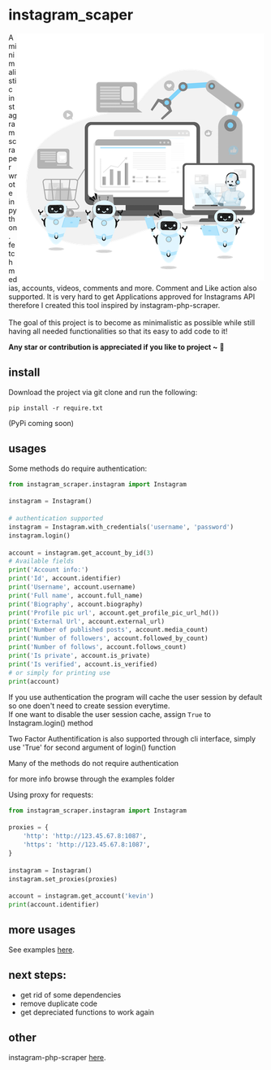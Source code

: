 # instagram_scaper
<img src="https://raw.githubusercontent.com/SergioWagenleitner/designs/master/flat_illustration.png" align="right">
A minimalistic instagram scraper wrote in python. 
fetch medias, accounts, videos, comments and more. 
Comment and Like action also supported.
It is very hard to get Applications approved for Instagrams API therefore I created this tool inspired by instagram-php-scraper. 
<br /><br />
The goal of this project is to become as minimalistic as possible while still having all needed functionalities so that its easy to add code to it!

**Any star or contribution is appreciated if you like to project ~** 🤘

## install
Download the project via git clone and run the following:
```
pip install -r require.txt
```
(PyPi coming soon)

## usages
Some methods do require authentication:
```python
from instagram_scraper.instagram import Instagram

instagram = Instagram()

# authentication supported
instagram = Instagram.with_credentials('username', 'password')
instagram.login()

account = instagram.get_account_by_id(3)
# Available fields
print('Account info:')
print('Id', account.identifier)
print('Username', account.username)
print('Full name', account.full_name)
print('Biography', account.biography)
print('Profile pic url', account.get_profile_pic_url_hd())
print('External Url', account.external_url)
print('Number of published posts', account.media_count)
print('Number of followers', account.followed_by_count)
print('Number of follows', account.follows_count)
print('Is private', account.is_private)
print('Is verified', account.is_verified)
# or simply for printing use 
print(account)
```
If you use authentication the program will cache the user session by default so one doen't need to create session everytime.  
If one want to disable the user session cache, assign `True` to Instagram.login() method

Two Factor Authentification is also supported through cli interface, simply use 'True' for second argument of login() function 
  
Many of the methods do not require authentication

for more info browse through the examples folder

Using proxy for requests:
```python
from instagram_scraper.instagram import Instagram

proxies = {
    'http': 'http://123.45.67.8:1087',
    'https': 'http://123.45.67.8:1087',
}

instagram = Instagram()
instagram.set_proxies(proxies)

account = instagram.get_account('kevin')
print(account.identifier)
```

## more usages
See examples [here](https://github.com/SergioWagenleitner/instagram-scraper/tree/master/examples).

## next steps:

- get rid of some dependencies
- remove duplicate code
- get depreciated functions to work again

## other
instagram-php-scraper [here](https://github.com/postaddictme/instagram-php-scraper/tree/master/examples).

